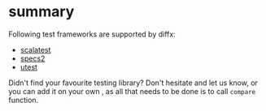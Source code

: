 # summary

Following test frameworks are supported by diffx:
- [scalatest](scalatest.md)
- [specs2](specs2.md)
- [utest](utest.md)

Didn't find your favourite testing library? Don't hesitate and let us know, or you can add it on your own ,
as all that needs to be done is to call `compare` function.